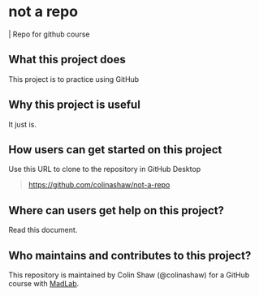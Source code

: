 # not a repo
| Repo for github course

## What this project does
This project is to practice using GitHub

## Why this project is useful
It just is.

## How users can get started on this project
Use this URL to clone to the repository in GitHub Desktop
> https://github.com/colinashaw/not-a-repo

## Where can users get help on this project?
Read this document.

## Who maintains and contributes to this project?
This repository is maintained by Colin Shaw (@colinashaw) for a GitHub course with [MadLab](https://www.madlab.org.uk/).